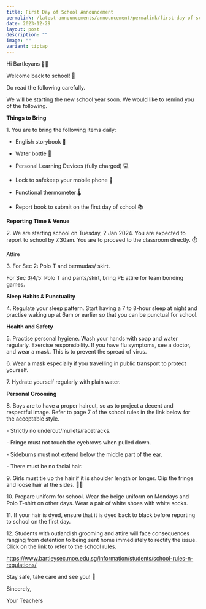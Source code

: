 ```yaml
---
title: First Day of School Announcement
permalink: /latest-announcements/announcement/permalink/first-day-of-school-announcement/
date: 2023-12-29
layout: post
description: ""
image: ""
variant: tiptap
---
```

<p>Hi Bartleyans 👋🏼</p><p>Welcome back to school! 🥳</p><p>Do read the following carefully.</p><p>We will be starting the new school year soon. We would like to remind you of the following.</p><p><strong>Things to Bring</strong> </p><p>1. You are to bring the following items daily:</p><ul data-tight="true" class="tight"><li><p>English storybook 📔</p></li><li><p>Water bottle 🍼 </p></li><li><p>Personal Learning Devices (fully charged) 💻 </p></li><li><p>Lock to safekeep your mobile phone 🔐 </p></li><li><p> Functional thermometer 🌡 </p></li><li><p>Report book to submit on the first day of school 📚</p></li></ul><p></p><p><strong>Reporting Time &amp; Venue</strong> </p><p>2. We are starting school on Tuesday, 2 Jan 2024. You are expected to report to school by 7.30am. You are to proceed to the classroom directly. ⏱️</p><p>Attire</p><p>3. For Sec 2: Polo T and bermudas/ skirt. </p><p>For Sec 3/4/5: Polo T and pants/skirt, bring PE attire for team bonding games.</p><p><strong>Sleep Habits &amp; Punctuality </strong></p><p>4. Regulate your sleep pattern. Start having a 7 to 8-hour sleep at night and practise waking up at 6am or earlier so that you can be punctual for school.</p><p><strong>Health and Safety </strong></p><p>5. Practise personal hygiene. Wash your hands with soap and water regularly. Exercise responsibility. If you have flu symptoms, see a doctor, and wear a mask. This is to prevent the spread of virus.</p><p>6. Wear a mask especially if you travelling in public transport to protect yourself. </p><p>7. Hydrate yourself regularly with plain water.</p><p><strong>Personal Grooming </strong></p><p>8. Boys are to have a proper haircut, so as to project a decent and respectful image. Refer to page 7 of the school rules in the link below for the acceptable style. </p><p>- Strictly no undercut/mullets/racetracks. </p><p>- Fringe must not touch the eyebrows when pulled down. </p><p>- Sideburns must not extend below the middle part of the ear.</p><p>- There must be no facial hair.</p><p>9. Girls must tie up the hair if it is shoulder length or longer. Clip the fringe and loose hair at the sides. 👧🏻</p><p>10. Prepare uniform for school. Wear the beige uniform on Mondays and Polo T-shirt on other days. Wear a pair of white shoes with white socks. </p><p>11. If your hair is dyed, ensure that it is dyed back to black before reporting to school on the first day.</p><p>12. Students with outlandish grooming and attire will face consequences ranging from detention to being sent home immediately to rectify the issue. Click on the link to refer to the school rules. </p><p><a href="https://www.bartleysec.moe.edu.sg/information/students/school-rules-n-regulations/" rel="noopener noreferrer nofollow" target="_blank">https://www.bartleysec.moe.edu.sg/information/students/school-rules-n-regulations/</a></p><p>Stay safe, take care and see you! 🤗</p><p>Sincerely,</p><p>Your Teachers</p>